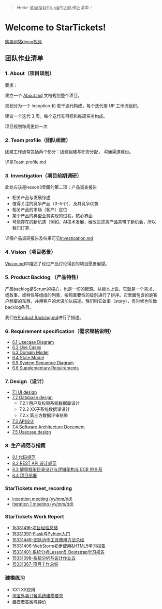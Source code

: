 > Hello!
> 这里是我们小组的团队作业清单！

# Welcome to StarTickets!
[购票网站demo视频](https://www.bilibili.com/video/av26003604)

## 团队作业清单

### 1. About（项目规划）

  要求：

  建立一个 [About.md](/Inception/About.md) 文档规划整个项目。

  规划分为一个 Inception 和 若干迭代构成，每个迭代按 UP 工作流组织。

  建议一个迭代 3 周。每个迭代有目标和每周任务构成。

  项目规划每周更新一次

### 2. Team profile（团队组建）

  团建工作通常包括两个部分：团建组建与职责分配， 沟通渠道建设。
  
  详见[Team profile.md](/Inception/Team_profile.md)
  
### 3. Investigation（项目前期调研）

  此处应该是lesson3里面的第二项：产品调查报告

  - 相关产品与发展综述
  - 值得关注的竞争产品（3~5个），及其竞争优势
  - 相关产品的市场（客户）定位
  - 某个产品的典型业务实现的过程，核心界面
  - 可能存在的新机遇（例如，AI技术发展，给改进这类产品来带了新机会，所以我们打算...
  
  详细产品调研报告及结果可见[Investigation.md](/Inception/Investigation.md)

### 4. Vision（项目愿景）

  [Vision.md](/Inception/Vision.md)中描述了经过产品讨论得到的项目愿景展望。

### 5. Product Backlog （产品特性）

  产品backlog是Scrum的核心，也是一切的起源。从根本上说，它就是一个需求、或故事、或特性等组成的列表，按照重要性的级别进行了排序。它里面包含的是客户想要的东西，并用客户的术语加以描述。我们叫它故事（story），有时候也叫做backlog条目。 

  我们在[Product Backing.md](/Inception/Product_Backing.md)进行了描述。

### 6. Requirement specification（需求规格说明）

- [6.1 Usecase Diagram](/Inception/6.1_Usecase_Diagram)
- [6.2 Use Cases](/Inception/Use_Case/6.2_Use_Cases.md)
- [6.3 Domain Model](/Inception/6.3_Domain_Model.md)
- [6.4 State Model](/Inception/6.4_State_Model.md)
- [6.5 System Sequence Diagram](/Inception/6.5_System_Sequence_Diagram.md)
- [6.6 Supplementary Requirements](/Inception/6.6_Supplementary_Requirements.md)

### 7. Design（设计）
    
- [7.1 UI design](/Inception/7.1_UI_design.md)
- [7.2 Database design](/Inception/7.2_Database_Design.md)
    + 7.2.1 用户及权限系统数据库设计
    + 7.2.2 XX子系统数据课设计
    + 7.2.x 第三方数据评审结果
- [7.3 API设计](/Inception/7.3_API_Design.md)
- [7.4 Software Architecture Document](/Inception/7.4_Software_Architecture_Document_.md)
- [7.5 Usecase design](/Inception/7.5_UsecaseDesign.md)

### 8. 生产规范与指南

- [8.1 代码规范](/Inception/8.1_code_style.md)
- [8.2 REST API 设计规范](/Inception/8.2_RestAPI_设计规范.md)
- [8.3 解释框架目录设计与逻辑架构与 ECB 的关系](/Inception/8.3_ECB%E6%A8%A1%E5%BC%8F.md)
- [8.4 项目部署](https://github.com/SoftwareSAD/StaticPageServer/blob/master/README.md)

### StarTickets meet_recording

- [inception meeting (yy/mm/dd)](/Inception/StarTicket_meet_recording.md)
- [Iteration 1 meeting (yy/mm/dd)](/Inception/Iteration_meet_recording.md)

### StarTickets Work Report

- [15331416-项目经验总结](https://hanxu1997.github.io/2018/04/15/%E9%A1%B9%E7%9B%AE%E5%B7%A5%E4%BD%9C%E7%BB%8F%E9%AA%8C%E6%80%BB%E7%BB%93/)
- [15331397-Flask与Pyhton入门](https://blog.csdn.net/qq_33415086/article/details/79949506)
- [15331449-团队协作工具使用方法总结](https://blog.csdn.net/Ecleen_A/article/details/79953646)
- [15331406-WebStorm初步使用&HTML5学习报告](https://blog.csdn.net/weixin_38057349/article/details/79946404)
- [15331401-系统分析Lesson5-Bootstrap学习报告](https://blog.csdn.net/s_mars/article/details/79954216)
- [15331398-系统分析与设计作业五](https://mikqueenge.github.io/2018/04/15/系统分析与设计作业五/)
- [15331367-项目工作总结](https://shimo.im/docs/GT4H4CtpoZgKO93b)

### 建模练习

  + XX1 XX应用
  
  + [淘宝外卖订餐系统建模要求](/Inception/model_practice/modeling_requirements.md)
  + [建模者答案与评价](/Inception/model_practice/XX3_建模者答案与评价.md)

